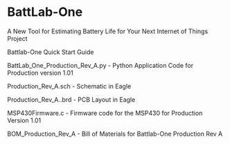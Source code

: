 # BattLab-One
A New Tool for Estimating Battery Life for Your Next Internet of Things Project 

  Battlab-One Quick Start Guide
  
  BattLab_One_Production_Rev_A.py - Python Application Code for Production version 1.01

  Production_Rev_A.sch - Schematic in Eagle

  Production_Rev_A..brd - PCB Layout in Eagle

  MSP430Firmware.c - Firmware code for the MSP430 for Production Version 1.01
  
  BOM_Production_Rev_A - Bill of Materials for Battlab-One Production Rev A
